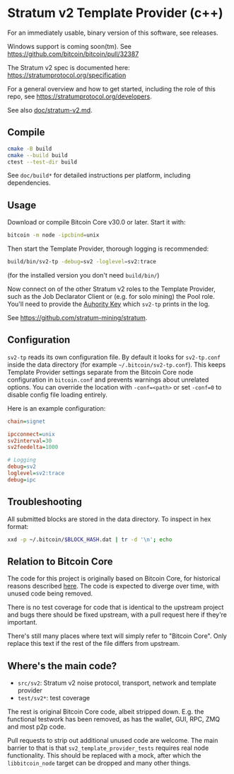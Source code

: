 Stratum v2 Template Provider (c++)
=====================================

For an immediately usable, binary version of this software, see
releases.

Windows support is coming soon(tm). See https://github.com/bitcoin/bitcoin/pull/32387

The Stratum v2 spec is documented here: https://stratumprotocol.org/specification

For a general overview and how to get started, including the role of this repo,
see https://stratumprotocol.org/developers.

See also [doc/stratum-v2.md](doc/stratum-v2.md).

Compile
------------------------

```sh
cmake -B build
cmake --build build
ctest --test-dir build
```

See `doc/build*` for detailed instructions per platform, including
dependencies.

Usage
------------------------
Download or compile Bitcoin Core v30.0 or later. Start it with:

 ```sh
 bitcoin -m node -ipcbind=unix
 ```

Then start the Template Provider, thorough logging is recommended:

```sh
build/bin/sv2-tp -debug=sv2 -loglevel=sv2:trace
```

(for the installed version you don't need `build/bin/`)

Now connect on of the other Stratum v2 roles to the Template Provider, such
as the Job Declarator Client or (e.g. for solo mining) the Pool role. You'll
need to provide the [Auhority Key]() which `sv2-tp` prints in the log.

See https://github.com/stratum-mining/stratum.

Configuration
------------------------
`sv2-tp` reads its own configuration file. By default it looks for
`sv2-tp.conf` inside the data directory (for example
`~/.bitcoin/sv2-tp.conf`). This keeps Template Provider settings separate from
the Bitcoin Core node configuration in `bitcoin.conf` and prevents warnings
about unrelated options. You can override the location with `-conf=<path>` or
set `-conf=0` to disable config file loading entirely.

Here is an example configuration:

```ini
chain=signet

ipcconnect=unix
sv2interval=30
sv2feedelta=1000

# Logging
debug=sv2
loglevel=sv2:trace
debug=ipc
```

Troubleshooting
------------------------

All submitted blocks are stored in the data directory. To inspect in hex format:

```sh
xxd -p ~/.bitcoin/$BLOCK_HASH.dat | tr -d '\n'; echo
```


Relation to Bitcoin Core
------------------------

The code for this project is originally based on Bitcoin Core, for historical
reasons described [here](https://github.com/bitcoin/bitcoin/pull/31802). The
code is expected to diverge over time, with unused code being removed.

There is no test coverage for code that is identical to the upstream project
and bugs there should be fixed upstream, with a pull request here if they're
important.

There's still many places where text will simply refer to "Bitcoin Core". Only
replace this text if the rest of the file differs from upstream.

Where's the main code?
----------------------

- `src/sv2`: Stratum v2 noise protocol, transport, network and template provider
- `test/sv2*`: test coverage

The rest is original Bitcoin Core code, albeit stripped down. E.g. the functional
testwork has been removed, as has the wallet, GUI, RPC, ZMQ and most p2p code.

Pull requests to strip out additional unused code are welcome. The main barrier
to that is that `sv2_template_provider_tests` requires real node functionality.
This should be replaced with a mock, after which the `libbitcoin_node` target
can be dropped and many other things.
